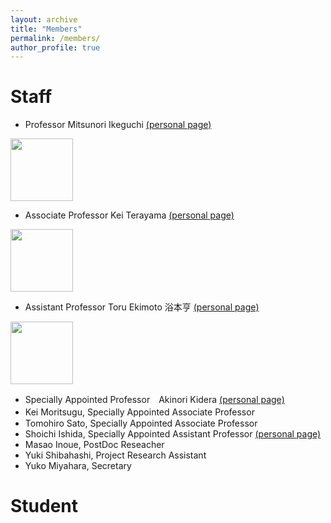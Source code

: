 ```yaml
---
layout: archive
title: "Members"
permalink: /members/
author_profile: true
---
```

  

# Staff
- Professor Mitsunori Ikeguchi [(personal page)](http://www.tsurumi.yokohama-cu.ac.jp/bioinfo/self_introduction/Ikeguchi/index.html)<br>
<img src="https://github.com/ycu-iil/testpage.github.io/blob/master/images/ikeguchi.jpg?raw=true" width="100">
   

- Associate Professor Kei Terayama [(personal page)](https://sites.google.com/site/terayamaweb/index_e)<br>
<img src="https://github.com/ycu-iil/testpage.github.io/blob/master/images/terayama.jpg?raw=true" width="100">
 
- Assistant Professor Toru Ekimoto 浴本亨 [(personal page)](https://researchmap.jp/toru_ekimoto?lang=english)<br>
<img src="https://github.com/ycu-iil/testpage.github.io/blob/master/images/ekimoto.jpg?raw=true" width="100">
  
- Specially Appointed Professor　Akinori Kidera [(personal page)](http://www.tsurumi.yokohama-cu.ac.jp/bioinfo/self_introduction/Kidera/index.html)
- Kei Moritsugu, Specially Appointed Associate Professor　
- Tomohiro Sato, Specially Appointed Associate Professor
- Shoichi Ishida,  Specially Appointed Assistant Professor [(personal page)](https://sishida21.github.io/about/)
- Masao Inoue, PostDoc Reseacher
- Yuki Shibahashi, Project Research Assistant
- Yuko Miyahara, Secretary

# Student

